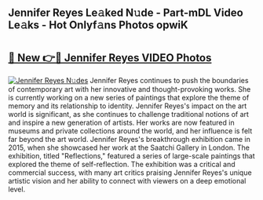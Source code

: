 ## Jennifer Reyes Le𝚊ked N𝚞de - Part-mDL Video Le𝚊ks - Hot Onlyf𝚊ns Photos opwiK

# <h2><a href="http://ab73159.deff.icu/?id=Jennifer+Reyes">🔗 New 👉🔴 Jennifer Reyes VIDEO Photos</a></h2>

[![Jennifer Reyes N𝚞des](https://i.imgur.com/rIISA9y.gif)](http://ab73159.deff.icu/?id=Jennifer+Reyes)
Jennifer Reyes continues to push the boundaries of contemporary art with her innovative and thought-provoking works. She is currently working on a new series of paintings that explore the theme of memory and its relationship to identity. Jennifer Reyes's impact on the art world is significant, as she continues to challenge traditional notions of art and inspire a new generation of artists. Her works are now featured in museums and private collections around the world, and her influence is felt far beyond the art world. Jennifer Reyes's breakthrough exhibition came in 2015, when she showcased her work at the Saatchi Gallery in London. The exhibition, titled "Reflections," featured a series of large-scale paintings that explored the theme of self-reflection. The exhibition was a critical and commercial success, with many art critics praising Jennifer Reyes's unique artistic vision and her ability to connect with viewers on a deep emotional level.
